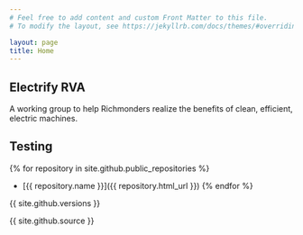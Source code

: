 ```yaml
---
# Feel free to add content and custom Front Matter to this file.
# To modify the layout, see https://jekyllrb.com/docs/themes/#overriding-theme-defaults

layout: page
title: Home
---
```

## Electrify RVA
A working group to help Richmonders realize the benefits of clean, efficient, electric machines.

## Testing
{% for repository in site.github.public_repositories %}
  * [{{ repository.name }}]({{ repository.html_url }})
{% endfor %}

{{ site.github.versions }}

{{ site.github.source }}
